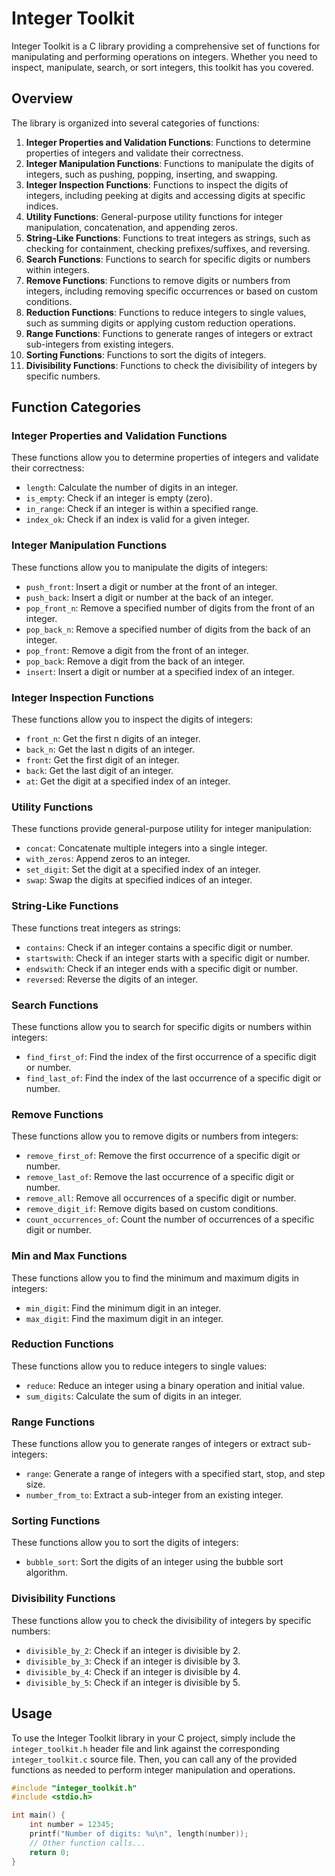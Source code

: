 # Integer Toolkit

Integer Toolkit is a C library providing a comprehensive set of functions for manipulating and performing operations on integers. Whether you need to inspect, manipulate, search, or sort integers, this toolkit has you covered.

## Overview

The library is organized into several categories of functions:

1. **Integer Properties and Validation Functions**: Functions to determine properties of integers and validate their correctness.
2. **Integer Manipulation Functions**: Functions to manipulate the digits of integers, such as pushing, popping, inserting, and swapping.
3. **Integer Inspection Functions**: Functions to inspect the digits of integers, including peeking at digits and accessing digits at specific indices.
4. **Utility Functions**: General-purpose utility functions for integer manipulation, concatenation, and appending zeros.
5. **String-Like Functions**: Functions to treat integers as strings, such as checking for containment, checking prefixes/suffixes, and reversing.
6. **Search Functions**: Functions to search for specific digits or numbers within integers.
7. **Remove Functions**: Functions to remove digits or numbers from integers, including removing specific occurrences or based on custom conditions.
8. **Reduction Functions**: Functions to reduce integers to single values, such as summing digits or applying custom reduction operations.
9. **Range Functions**: Functions to generate ranges of integers or extract sub-integers from existing integers.
10. **Sorting Functions**: Functions to sort the digits of integers.
11. **Divisibility Functions**: Functions to check the divisibility of integers by specific numbers.

## Function Categories

### Integer Properties and Validation Functions

These functions allow you to determine properties of integers and validate their correctness:
- `length`: Calculate the number of digits in an integer.
- `is_empty`: Check if an integer is empty (zero).
- `in_range`: Check if an integer is within a specified range.
- `index_ok`: Check if an index is valid for a given integer.

### Integer Manipulation Functions

These functions allow you to manipulate the digits of integers:
- `push_front`: Insert a digit or number at the front of an integer.
- `push_back`: Insert a digit or number at the back of an integer.
- `pop_front_n`: Remove a specified number of digits from the front of an integer.
- `pop_back_n`: Remove a specified number of digits from the back of an integer.
- `pop_front`: Remove a digit from the front of an integer.
- `pop_back`: Remove a digit from the back of an integer.
- `insert`: Insert a digit or number at a specified index of an integer.

### Integer Inspection Functions

These functions allow you to inspect the digits of integers:
- `front_n`: Get the first n digits of an integer.
- `back_n`: Get the last n digits of an integer.
- `front`: Get the first digit of an integer.
- `back`: Get the last digit of an integer.
- `at`: Get the digit at a specified index of an integer.

### Utility Functions

These functions provide general-purpose utility for integer manipulation:
- `concat`: Concatenate multiple integers into a single integer.
- `with_zeros`: Append zeros to an integer.
- `set_digit`: Set the digit at a specified index of an integer.
- `swap`: Swap the digits at specified indices of an integer.

### String-Like Functions

These functions treat integers as strings:
- `contains`: Check if an integer contains a specific digit or number.
- `startswith`: Check if an integer starts with a specific digit or number.
- `endswith`: Check if an integer ends with a specific digit or number.
- `reversed`: Reverse the digits of an integer.

### Search Functions

These functions allow you to search for specific digits or numbers within integers:
- `find_first_of`: Find the index of the first occurrence of a specific digit or number.
- `find_last_of`: Find the index of the last occurrence of a specific digit or number.

### Remove Functions

These functions allow you to remove digits or numbers from integers:
- `remove_first_of`: Remove the first occurrence of a specific digit or number.
- `remove_last_of`: Remove the last occurrence of a specific digit or number.
- `remove_all`: Remove all occurrences of a specific digit or number.
- `remove_digit_if`: Remove digits based on custom conditions.
- `count_occurrences_of`: Count the number of occurrences of a specific digit or number.

### **Min and Max Functions**

These functions allow you to find the minimum and maximum digits in integers:
- `min_digit`: Find the minimum digit in an integer.
- `max_digit`: Find the maximum digit in an integer.

### Reduction Functions

These functions allow you to reduce integers to single values:
- `reduce`: Reduce an integer using a binary operation and initial value.
- `sum_digits`: Calculate the sum of digits in an integer.

### Range Functions

These functions allow you to generate ranges of integers or extract sub-integers:
- `range`: Generate a range of integers with a specified start, stop, and step size.
- `number_from_to`: Extract a sub-integer from an existing integer.

### Sorting Functions

These functions allow you to sort the digits of integers:
- `bubble_sort`: Sort the digits of an integer using the bubble sort algorithm.

### Divisibility Functions

These functions allow you to check the divisibility of integers by specific numbers:
- `divisible_by_2`: Check if an integer is divisible by 2.
- `divisible_by_3`: Check if an integer is divisible by 3.
- `divisible_by_4`: Check if an integer is divisible by 4.
- `divisible_by_5`: Check if an integer is divisible by 5.

## Usage

To use the Integer Toolkit library in your C project, simply include the `integer_toolkit.h` header file and link against the corresponding `integer_toolkit.c` source file. Then, you can call any of the provided functions as needed to perform integer manipulation and operations.

```c
#include "integer_toolkit.h"
#include <stdio.h>

int main() {
    int number = 12345;
    printf("Number of digits: %u\n", length(number));
    // Other function calls...
    return 0;
}

